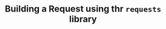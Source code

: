 ---
title: Building a Request using thr `requests` library
created: 03, Jan, 2025
modified:
  - 03, Jan, 2025
---